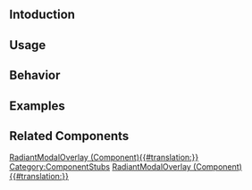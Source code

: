 <languages></languages> <translate>

## Intoduction

## Usage

## Behavior

## Examples

## Related Components

</translate>

[RadiantModalOverlay
(Component){{#translation:}}](Category:Components{{#translation:}} "wikilink")
[Category:ComponentStubs](Category:ComponentStubs "wikilink")
[RadiantModalOverlay
(Component){{#translation:}}](Category:Components:UIX:Interaction{{#translation:}} "wikilink")